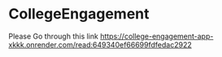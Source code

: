 # CollegeEngagement
Please Go through this link https://college-engagement-app-xkkk.onrender.com/read:649340ef66699fdfedac2922

